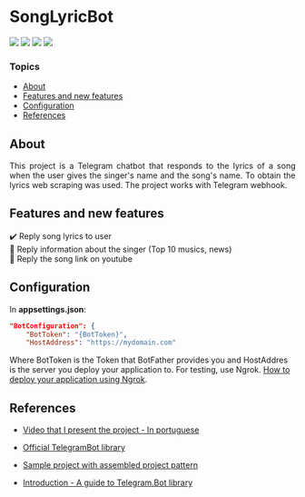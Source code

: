 <h1> SongLyricBot </h1>

<p align="justify">
  <img src="https://img.shields.io/static/v1?label=Telegram&message=Chatbot&color=blue&style=for-the-badge&logo=Telegram"/>
  <img src="https://img.shields.io/static/v1?label=Ngrok&message=deploy&color=blue&style=for-the-badge&logo=Ngrok"/>
  <img src="http://img.shields.io/static/v1?label=Dotnet&message=5.0&color=yellow&style=for-the-badge&logo=Dotnet"/>
  <img src="http://img.shields.io/static/v1?label=STATUS&message=Developing&color=RED&style=for-the-badge"/>
</p>


### Topics 

- [About](#about)
- [Features and new features](#features-and-new-features)
- [Configuration](#configuration)
- [References](#references)


## About
<p align="justify"> 
This project is a Telegram chatbot that responds to the lyrics of a song when the user gives the singer's name and the song's name. 
To obtain the lyrics web scraping was used. The project works with Telegram webhook. 
</p>


## Features and new features
:heavy_check_mark: Reply song lyrics to user
<br>
:hammer: Reply information about the singer (Top 10 musics, news)
<br>
:hammer: Reply the song link on youtube 


## Configuration 
In **appsettings.json**:

``` json
"BotConfiguration": {
    "BotToken": "{BotToken}",
    "HostAddress": "https://mydomain.com"
```

Where BotToken is the Token that BotFather provides you and HostAddres is the server you deploy your application to. For testing, use Ngrok. [How to deploy your application using Ngrok](https://www.youtube.com/watch?v=-Er2kaKxaBg&ab_channel=Jeben).


## References
- [Video that I present the project - In portuguese](https://youbute.com)

- [Official TelegramBot library](https://core.telegram.org/bots/api)

- [Sample project with assembled project pattern](https://github.com/TelegramBots/Telegram.Bot.Examples/tree/master/Telegram.Bot.Examples.WebHook)

- [Introduction - A guide to Telegram.Bot library](https://telegrambots.github.io/book/)
